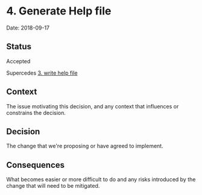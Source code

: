 # 4. Generate Help file

Date: 2018-09-17

## Status

Accepted

Supercedes [3. write help file](0003-write-help-file.md)

## Context

The issue motivating this decision, and any context that influences or constrains the decision.

## Decision

The change that we're proposing or have agreed to implement.

## Consequences

What becomes easier or more difficult to do and any risks introduced by the change that will need to be mitigated.
